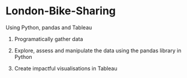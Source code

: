 # London-Bike-Sharing
Using Python, pandas and Tableau
1. Programatically gather data

2. Explore, assess and manipulate
the data using the pandas library
in Python

3. Create impactful visualisations
in Tableau
